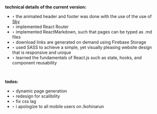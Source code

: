 **technical details of the current version:** 

- ‣ the animated header and footer was done with the use of the use of [Sky](https://github.com/lucagez/sky)
- ‣ implemented React Router
- ‣ implemented ReactMarkdown, such that pages can be typed as .md files 
- ‣ download links are generated on demand using Firebase Storage
- ‣ used SASS to achieve a simple, yet visually pleasing website design that is responsive and unique
- ‣ learned the fundamentals of React.js such as state, hooks, and component reusability

<br>

**todos:**

- ‣ dynamic page generation
- ‣ redesign for scalibility 
- ‣ fix css lag
- ‣ i apologize to all mobile users on /kohinarun

<br>